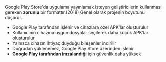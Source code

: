 Google Play Store'da uygulama yayınlamak isteyen geliştiricilerin kullanması gereken **zorunlu** bir formattır.(2018)
Genel olarak projenin boyutunu düşürür.


- Google Play tarafından işlenir ve cihazlara özel APK’lar oluşturulur
- Kullanıcının cihazına uygun dosyalar seçilerek daha küçük APK’lar oluşturulur
- Yalnızca cihazın ihtiyaç duyduğu bileşenler indirilir
- Doğrudan yüklenemez, Google Play Store üzerinden işlenir
- **Google Play tarafından imzalandığı** için güvenlik daha yüksek
